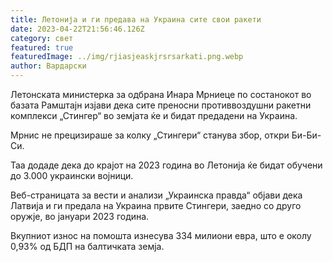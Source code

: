 ```yaml
---
title: Летонија и ги предава на Украина сите свои ракети
date: 2023-04-22T21:56:46.126Z
category: свет
featured: true
featuredImage: ../img/rjiasjeaskjrsrsarkati.png.webp
author: Вардарски
---
```


Летонската министерка за одбрана Инара Мрниеце по состанокот во базата Рамштајн изјави дека сите преносни противвоздушни ракетни комплекси „Стингер“ во земјата ќе и бидат предадени на Украина.

Мрнис не прецизираше за колку „Стингери“ станува збор, откри Би-Би-Си.

Таа додаде дека до крајот на 2023 година во Летонија ќе бидат обучени до 3.000 украински војници.

Веб-страницата за вести и анализи „Украинска правда“ објави дека Латвија и ги предала на Украина првите Стингери, заедно со друго оружје, во јануари 2023 година.

Вкупниот износ на помошта изнесува 334 милиони евра, што е околу 0,93% од БДП на балтичката земја.
